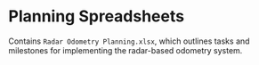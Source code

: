 # Planning Spreadsheets

Contains `Radar Odometry Planning.xlsx`, which outlines tasks and milestones for implementing the radar-based odometry system.
